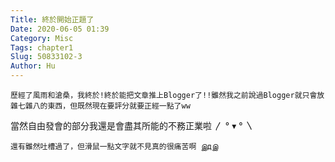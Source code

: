 ```yaml
---
Title: 終於開始正題了
Date: 2020-06-05 01:39
Category: Misc
Tags: chapter1
Slug: 50833102-3
Author: Hu
---
```


    歷經了風雨和滄桑，我終於!終於能把文章推上Blogger了!!雖然我之前說過Blogger就只會放雜七雜八的東西，但既然現在要評分就要正經一點了ww

<!-- PELICAN_END_SUMMARY -->

   當然自由發會的部分我還是會盡其所能的不務正業啦 〳 ° ▾ ° 〵
    
    還有雖然吐槽過了，但滑鼠一點文字就不見真的很痛苦啊 இдஇ

 
